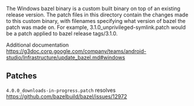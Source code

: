 The Windows bazel binary is a custom built binary on top of an existing release
version. The patch files in this directory contain the changes made to this
custom binary, with filenames specifying what version of bazel the patch was
made on. For example, 3.1.0_unprivileged-symlink.patch would be a patch applied
to bazel release tags/3.1.0.

Additional documentation
https://g3doc.corp.google.com/company/teams/android-studio/Infrastructure/update_bazel.md#windows

## Patches

`4.0.0_downloads-in-progress.patch` resolves
https://github.com/bazelbuild/bazel/issues/12972
